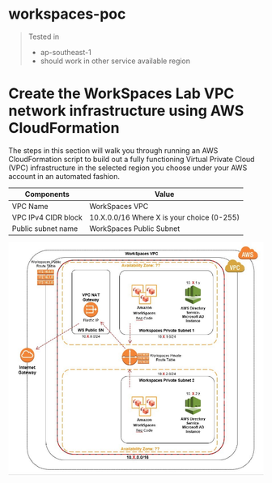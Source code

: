 # workspaces-poc

> Tested in
> * ap-southeast-1
> * should work in other service available region

# Create the WorkSpaces Lab VPC network infrastructure using AWS CloudFormation 
The steps in this section will walk you through running an AWS CloudFormation script to build out a fully functioning Virtual Private Cloud (VPC) infrastructure in the selected region you choose under your AWS account in an automated fashion.

| Components | Value |
| ------------- | ------------- |
| VPC Name  | WorkSpaces VPC  |
| VPC IPv4 CIDR block   | 10.X.0.0/16   Where X is your choice (0-255)  |
| Public subnet name  | WorkSpaces Public Subnet  |

![workspaces-poc](images/network_diagram.jpg)
